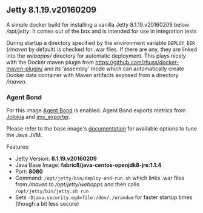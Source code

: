 ## Jetty 8.1.19.v20160209

A simple docker build for installing a vanilla Jetty 8.1.19.v20160209 below */opt/jetty*. It comes out of the box and is intended for use in integration tests

During startup a directory specified by the environment variable `DEPLOY_DIR` (*/maven* by default) is checked for .war files. If there are any, they are linked into the *webapps/* directory for automatic deployment. This plays nicely with the Docker maven plugin from https://github.com/rhuss/docker-maven-plugin/ and its 'assembly' mode which can automatically create Docker data container with Maven artifacts exposed from a directory */maven*.

### Agent Bond

For this image [Agent Bond](https://github.com/fabric8io/agent-bond) is enabled. Agent Bond exports metrics from [Jolokia](http://www.jolokia.org) and [jmx_exporter](https://github.com/prometheus/jmx_exporter).

Please refer to the base image's [documentation](https://github.com/fabric8io-images/java/tree/master/images/centos/openjdk8/jre) for available options to tune the Java JVM.

Features:

* Jetty Version: **8.1.19.v20160209**
* Java Base Image: **fabric8/java-centos-openjdk8-jre:1.1.4**
* Port: **8080**
* Command: `/opt/jetty/bin/deploy-and-run.sh` which links .war files from */maven* to */opt/jetty/webapps* and then calls `/opt/jetty/bin/jetty.sh run`
* Sets `-Djava.security.egd=file:/dev/./urandom` for faster startup times (though a bit less secure)
